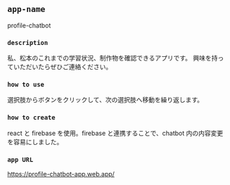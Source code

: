 ## `app-name`

profile-chatbot

### `description`

私、松本のこれまでの学習状況、制作物を確認できるアプリです。
興味を持っていただいたらぜひご連絡ください。

### `how to use`

選択肢からボタンをクリックして、次の選択肢へ移動を繰り返します。

### `how to create`

react と firebase を使用。firebase と連携することで、chatbot 内の内容変更を容易にしました。

### `app URL`

https://profile-chatbot-app.web.app/
